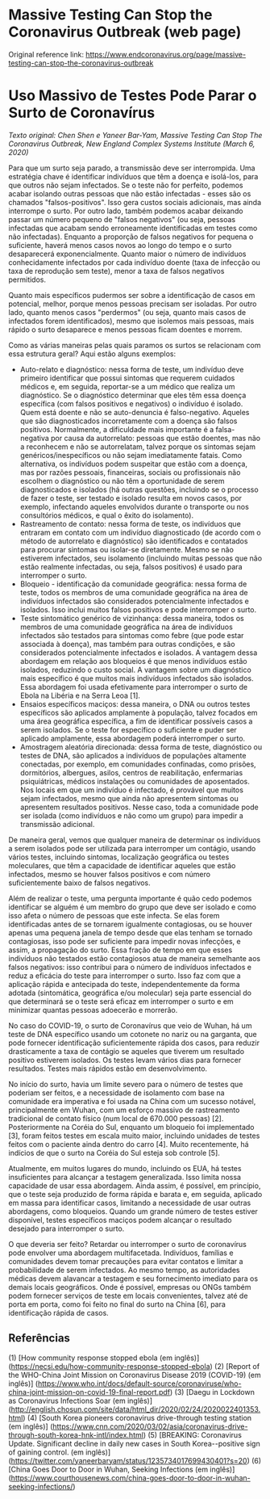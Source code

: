 # Massive Testing Can Stop the Coronavirus Outbreak (web page)
Original reference link: https://www.endcoronavirus.org/page/massive-testing-can-stop-the-coronavirus-outbreak


# Uso Massivo de Testes Pode Parar o Surto de Coronavírus
*Texto original: Chen Shen e Yaneer Bar-Yam, Massive Testing Can Stop The Coronavirus Outbreak, New England Complex Systems Institute (March 6, 2020)*

Para que um surto seja parado, a transmissão deve ser interrompida. Uma estratégia chave é identificar indivíduos que têm a doença e isolá-los, para que outros não sejam infectados. Se o teste não for perfeito, podemos acabar isolando outras pessoas que não estão infectadas - esses são os chamados "falsos-positivos". Isso gera custos sociais adicionais, mas ainda interrompe o surto. Por outro lado, também podemos acabar deixando passar um número pequeno de "falsos negativos" (ou seja, pessoas infectadas que acabam sendo erroneamente identificadas em testes como não infectadas). Enquanto a proporção de falsos negativos for pequena o suficiente, haverá menos casos novos ao longo do tempo e o surto desaparecerá exponencialmente. Quanto maior o número de indivíduos conhecidamente infectados por cada indivíduo doente (taxa de infecção ou taxa de reprodução sem teste), menor a taxa de falsos negativos permitidos.

Quanto mais específicos pudermos ser sobre a identificação de casos em potencial, melhor, porque menos pessoas precisam ser isoladas. Por outro lado, quanto menos casos "perdermos" (ou seja, quanto mais casos de infectados forem identificados), mesmo que isolemos mais pessoas, mais rápido o surto desaparece e menos pessoas ficam doentes e morrem.

Como as várias maneiras pelas quais paramos os surtos se relacionam com essa estrutura geral? Aqui estão alguns exemplos:
* Auto-relato e diagnóstico: nessa forma de teste, um indivíduo deve primeiro identificar que possui sintomas que requerem cuidados médicos e, em seguida, reportar-se a um médico que realiza um diagnóstico. Se o diagnóstico determinar que eles têm essa doença específica (com falsos positivos e negativos) o indivíduo é isolado. Quem está doente e não se auto-denuncia é falso-negativo. Aqueles que são diagnosticados incorretamente com a doença são falsos positivos. Normalmente, a dificuldade mais importante é a falsa-negativa por causa da autorrelato: pessoas que estão doentes, mas não a reconhecem e não se autorrelatam, talvez porque os sintomas sejam genéricos/inespecíficos ou não sejam imediatamente fatais. Como alternativa, os indivíduos podem suspeitar que estão com a doença, mas por razões pessoais, financeiras, sociais ou profissionais não escolhem o diagnóstico ou não têm a oportunidade de serem diagnosticados e isolados (há outras questões, incluindo se o processo de fazer o teste, ser testado e isolado resulta em novos casos, por exemplo, infectando aqueles envolvidos durante o transporte ou nos consultórios médicos, e qual o êxito do isolamento).
* Rastreamento de contato: nessa forma de teste, os indivíduos que entraram em contato com um indivíduo diagnosticado (de acordo com o método de autorrelato e diagnóstico) são identificados e contatados para procurar sintomas ou isolar-se diretamente. Mesmo se não estiverem infectados, seu isolamento (incluindo muitas pessoas que não estão realmente infectadas, ou seja, falsos positivos) é usado para interromper o surto.
* Bloqueio - identificação da comunidade geográfica: nessa forma de teste, todos os membros de uma comunidade geográfica na área de indivíduos infectados são considerados potencialmente infectados e isolados. Isso inclui muitos falsos positivos e pode interromper o surto.
* Teste sintomático genérico de vizinhança: dessa maneira, todos os membros de uma comunidade geográfica na área de indivíduos infectados são testados para sintomas como febre (que pode estar associada à doença), mas também para outras condições, e são considerados potencialmente infectados e isolados. A vantagem dessa abordagem em relação aos bloqueios é que menos indivíduos estão isolados, reduzindo o custo social. A vantagem sobre um diagnóstico mais específico é que muitos mais indivíduos infectados são isolados. Essa abordagem foi usada efetivamente para interromper o surto de Ebola na Libéria e na Serra Leoa [1].
* Ensaios específicos maciços: dessa maneira, o DNA ou outros testes específicos são aplicados amplamente à população, talvez focados em uma área geográfica específica, a fim de identificar possíveis casos a serem isolados. Se o teste for específico o suficiente e puder ser aplicado amplamente, essa abordagem poderá interromper o surto.
* Amostragem aleatória direcionada: dessa forma de teste, diagnóstico ou testes de DNA, são aplicados a indivíduos de populações altamente conectadas, por exemplo, em comunidades confinadas, como prisões, dormitórios, albergues, asilos, centros de reabilitação, enfermarias psiquiátricas, médicos instalações ou comunidades de aposentados. Nos locais em que um indivíduo é infectado, é provável que muitos sejam infectados, mesmo que ainda não apresentem sintomas ou apresentem resultados positivos. Nesse caso, toda a comunidade pode ser isolada (como indivíduos e não como um grupo) para impedir a transmissão adicional.

De maneira geral, vemos que qualquer maneira de determinar os indivíduos a serem isolados pode ser utilizada para interromper um contágio, usando vários testes, incluindo sintomas, localização geográfica ou testes moleculares, que têm a capacidade de identificar aqueles que estão infectados, mesmo se houver falsos positivos e com número suficientemente baixo de falsos negativos.

Além de realizar o teste, uma pergunta importante é quão cedo podemos identificar se alguém é um membro do grupo que deve ser isolado e como isso afeta o número de pessoas que este infecta. Se elas forem identificadas antes de se tornarem igualmente contagiosas, ou se houver apenas uma pequena janela de tempo desde que elas tenham se tornado contagiosas, isso pode ser suficiente para impedir novas infecções, e assim, a propagação do surto. Essa fração de tempo em que esses indivíduos não testados estão contagiosos atua de maneira semelhante aos falsos negativos: isso contribui para o número de indivíduos infectados e reduz a eficácia do teste para interromper o surto. Isso faz com que a aplicação rápida e antecipada do teste, independentemente da forma adotada (sintomática, geográfica e/ou molecular) seja parte essencial do que determinará se o teste será eficaz em interromper o surto e em minimizar quantas pessoas adoecerão e morrerão.

No caso do COVID-19, o surto de Coronavírus que veio de Wuhan, há um teste de DNA específico usando um cotonete no nariz ou na garganta, que pode fornecer identificação suficientemente rápida dos casos, para reduzir drasticamente a taxa de contágio se aqueles que tiverem um resultado positivo estiverem isolados. Os testes levam vários dias para fornecer resultados. Testes mais rápidos estão em desenvolvimento.

No início do surto, havia um limite severo para o número de testes que poderiam ser feitos, e a necessidade de isolamento com base na comunidade era imperativa e foi usada na China com um sucesso notável, principalmente em Wuhan, com um esforço massivo de rastreamento tradicional de contato físico (num local de 670.000 pessoas) [2]. Posteriormente na Coréia do Sul, enquanto um bloqueio foi implementado [3], foram feitos testes em escala muito maior, incluindo unidades de testes feitos com o paciente ainda dentro do carro [4]. Muito recentemente, há indícios de que o surto na Coréia do Sul esteja sob controle [5].

Atualmente, em muitos lugares do mundo, incluindo os EUA, há testes insuficientes para alcançar a testagem generalizada. Isso limita nossa capacidade de usar essa abordagem. Ainda assim, é possível, em princípio, que o teste seja produzido de forma rápida e barata e, em seguida, aplicado em massa para identificar casos, limitando a necessidade de usar outras abordagens, como bloqueios. Quando um grande número de testes estiver disponível, testes específicos maciços podem alcançar o resultado desejado para interromper o surto.

O que deveria ser feito? Retardar ou interromper o surto de coronavírus pode envolver uma abordagem multifacetada. Indivíduos, famílias e comunidades devem tomar precauções para evitar contatos e limitar a probabilidade de serem infectados. Ao mesmo tempo, as autoridades médicas devem alavancar a testagem e seu fornecimento imediato para os demais locais geográficos. Onde é possível, empresas ou ONGs também podem fornecer serviços de teste em locais convenientes, talvez até de porta em porta, como foi feito no final do surto na China [6], para identificação rápida de casos.

## Referências
(1) [How community response stopped ebola (em inglês)] (https://necsi.edu/how-community-response-stopped-ebola)
(2) [Report of the WHO-China Joint Mission on Coronavirus Disease 2019 (COVID-19) (em inglês)] (https://www.who.int/docs/default-source/coronaviruse/who-china-joint-mission-on-covid-19-final-report.pdf)
(3) [Daegu in Lockdown as Coronavirus Infections Soar (em inglês)] (http://english.chosun.com/site/data/html_dir/2020/02/24/2020022401353.html)
(4) [South Korea pioneers coronavirus drive-through testing station (em inglês)] (https://www.cnn.com/2020/03/02/asia/coronavirus-drive-through-south-korea-hnk-intl/index.html)
(5) [BREAKING: Coronavirus Update. Significant decline in daily new cases in South Korea--positive sign of gaining control. (em inglês)] (https://twitter.com/yaneerbaryam/status/1235734017699430401?s=20)
(6) [China Goes Door to Door in Wuhan, Seeking Infections (em inglês)] (https://www.courthousenews.com/china-goes-door-to-door-in-wuhan-seeking-infections/)
